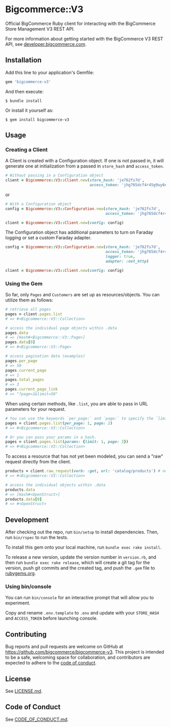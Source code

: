 # Bigcommerce::V3

Official BigCommerce Ruby client for interacting with the BigCommerce Store Management V3 REST API.

For more information about getting started with the BigCommerce V3 REST API, see [developer.bigcommerce.com](https://developer.bigcommerce.com/docs/97b76565d4269-big-commerce-ap-is-quick-start#rest-api).

## Installation

Add this line to your application's Gemfile:

```ruby
gem 'bigcommerce-v3'
```

And then execute:

    $ bundle install

Or install it yourself as:

    $ gem install bigcommerce-v3

## Usage

### Creating a Client

A Client is created with a Configuration object. If one is not passed in, it will generate one at initialization from a passed in `store_hash` and `access_token`.

```ruby
# Without passing in a Configuration object
client = Bigcommerce::V3::Client.new(store_hash: 'je762fs7d', 
                                     access_token: 'jhg765dcf4r45g9uy6eds24gfv7u89t')
```
or
```ruby
# With a Configuration object
config = Bigcommerce::V3::Configuration.new(store_hash: 'je762fs7d',
                                            access_token: 'jhg765dcf4r45g9uy6eds24gfv7u89t')

client = Bigcommerce::V3::Client.new(config: config)
```

The Configuration object has additional parameters to turn on Faraday logging or set a custom Faraday adapter.
```ruby
config = Bigcommerce::V3::Configuration.new(store_hash: 'je762fs7d',
                                            access_token: 'jhg765dcf4r45g9uy6eds24gfv7u89t',
                                            logger: true,
                                            adapter: :net_http)

client = Bigcommerce::V3::Client.new(config: config)
```

### Using the Gem

So far, only `Pages` and `Customers` are set up as resources/objects. You can utilize them as follows:

```ruby
# retrieve all pages
pages = client.pages.list
# => #<Bigcommerce::V3::Collection>

# access the individual page objects within .data
pages.data
# => [Hash#<Bigcommerce::V3::Page>]
pages.data[0]
# => #<Bigcommerce::V3::Page>

# access pagination data (examples)
pages.per_page
# => 50
pages.current_page
# => 1
pages.total_pages
# => 3
pages.current_page_link
# => "?page=1&limit=50"
```

When using certain methods, like `.list`, you are able to pass in URL parameters for your request.

```ruby
# You can use the keywords `per_page:` and `page:` to specify the `limit` and `page` parameters respectively.
pages = client.pages.list(per_page: 1, page: 2)
# => #<Bigcommerce::V3::Collection>

# Or you can pass your params in a hash.
pages = client.pages.list(params: {limit: 1, page: 2})
# => #<Bigcommerce::V3::Collection>
```

To access a resource that has not yet been modeled, you can send a "raw" request directly from the client.

```ruby
products = client.raw_request(verb: :get, url: 'catalog/products') # no leading or trailing slash
# => #<Bigcommerce::V3::Collection>

# access the individual objects within .data
products.data
# => [Hash#<OpenStruct>]
products.data[0]
# => #<OpenStruct>
```

## Development

After checking out the repo, run `bin/setup` to install dependencies. Then, run `bin/rspec` to run the tests.

To install this gem onto your local machine, run `bundle exec rake install`. 

To release a new version, update the version number in `version.rb`, and then run `bundle exec rake release`, which will create a git tag for the version, push git commits and the created tag, and push the `.gem` file to [rubygems.org](https://rubygems.org).

### Using bin/console

You can run `bin/console` for an interactive prompt that will allow you to experiment.

Copy and rename `.env.template` to `.env` and update with your `STORE_HASH` and `ACCESS_TOKEN` before launching console.

## Contributing

Bug reports and pull requests are welcome on GitHub at https://github.com/bigcommerce/bigcommerce-v3. This project is intended to be a safe, welcoming space for collaboration, and contributors are expected to adhere to the [code of conduct](CODE_OF_CONDUCT.md).

## License

See [LICENSE.md](LICENSE.md).

## Code of Conduct

See [CODE_OF_CONDUCT.md](CODE_OF_CONDUCT.md).
